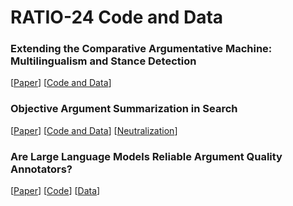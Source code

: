 # RATIO-24 Code and Data

### Extending the Comparative Argumentative Machine: Multilingualism and Stance Detection

[[Paper](https://webis.de/publications.html#nikishina_2024)] [[Code and Data](https://github.com/webis-de/ratio24-multilingual-cam)]

### Objective Argument Summarization in Search

[[Paper](https://webis.de/publications.html#ziegenbein_2024)] [[Code and Data](https://github.com/shahbazsyed/oasis-demo)] [[Neutralization](https://github.com/timonziegenbein/inappropriateness-mitigation)]


### Are Large Language Models Reliable Argument Quality Annotators?
[[Paper](https://webis.de/publications.html#mirzakhmedova_2024b)] [[Code](https://github.com/nelliemirz/llms-as-argument-quality-annotators)] [[Data](https://zenodo.org/records/13692561)]
